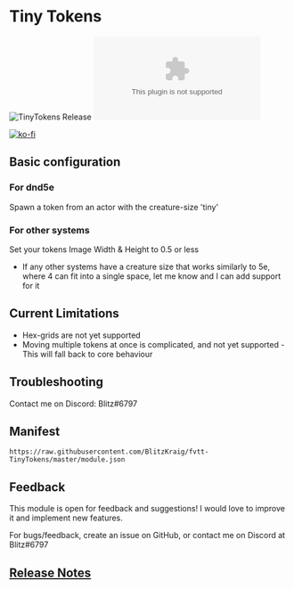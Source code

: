 # Tiny Tokens

![TinyTokens Release](https://github.com/BlitzKraig/fvtt-TinyTokens/workflows/TinyTokens%20Release/badge.svg)
![Latest Release Download Count](https://img.shields.io/github/downloads/BlitzKraig/fvtt-TinyTokens/latest/tinytokens-release.zip)

[![ko-fi](https://www.ko-fi.com/img/githubbutton_sm.svg)](https://ko-fi.com/Q5Q01YIEJ)

## Basic configuration

### For dnd5e

Spawn a token from an actor with the creature-size 'tiny'

### For other systems

Set your tokens Image Width & Height to 0.5 or less

- If any other systems have a creature size that works similarly to 5e, where 4 can fit into a single space, let me know and I can add support for it

## Current Limitations

* Hex-grids are not yet supported
* Moving multiple tokens at once is complicated, and not yet supported - This will fall back to core behaviour

## Troubleshooting

Contact me on Discord: Blitz#6797

## Manifest

`https://raw.githubusercontent.com/BlitzKraig/fvtt-TinyTokens/master/module.json`

## Feedback

This module is open for feedback and suggestions! I would love to improve it and implement new features.

For bugs/feedback, create an issue on GitHub, or contact me on Discord at Blitz#6797

## [Release Notes](./CHANGELOG.md)
